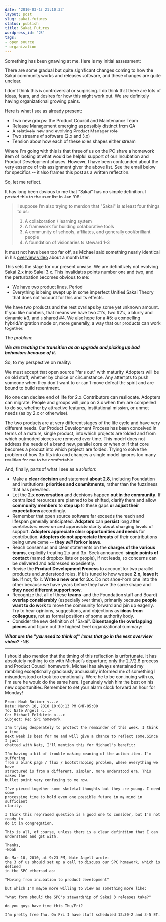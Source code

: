 ```yaml
---
date: '2010-03-13 21:10:32'
layout: post
slug: sakai-futures
status: publish
title: Sakai Futures
wordpress_id: '28'
tags:
- open source
- organization
---
```


Something has been gnawing at me. Here is my initial assessment:

There are some gradual but quite significant changes coming to how the Sakai
community works and releases software, and these changes are quite unclear.

I don't think this is controversial or surprising. I do think that there are
lots of ideas, fears, and desires for how this might work out. We are
definitely having organizational growing pains.

Here is what I see as already present:

 * Two new groups: the Product Council and Maintenance Team
 * Release Management emerging as possibly distinct from QA
 * A relatively new and evolving Product Manager role
 * Two streams of software (2.x and 3.x)
 * Tension about how each of these roles shapes either stream

Where I'm going with this is that three of us on the PC share a homework item
of looking at what would be helpful support of our Incubation and Product
Development phases. However, I have been confounded about the very essence of
this assignment given the above list. See the email below for specifics -- it
also frames this post as a written reflection.

So, let me reflect.

<!--more-->

It has long been obvious to me that "Sakai" has no simple definition. I posted
this to the user list in Jan '08:

> I suppose I'm also trying to mention that "Sakai" is at least four things to us:
>   
>  1. A collaboration / learning system
>  2. A framework for building collaborative tools
>  3. A community of schools, affiliates, and generally cool/brilliant people
>  4. A foundation of visionaries to steward 1-3
    
It must not have been too far off, as Michael said something nearly identical
in his [overview video](http://www.youtube.com/watch?v=TjIXGFQJ4SI) about a
month later.

This sets the stage for our present unease. We are definitively not evolving
Sakai 2.x into Sakai 3.x. This invalidates points number one and two, and the
perturbation becomes obvious to me:

	
 * We have two product lines. Period.
 * Everything is being swept up in some imperfect Unified Sakai Theory that
   does not account for this and its effects.

We have two products and the rest overlaps by some yet unknown amount. If you
like numbers, that means we have two #1's, two #2's, a blurry and dynamic #3,
and a shared #4. We also hope for a #5: a compelling hybrid/migration mode or,
more generally, a way that our products can work together.

The _problem_:

_**We are treating the transition as an upgrade and picking up bad behaviors because of it.**_

So, to my perspective on reality:

We must accept that open source "fans out" with maturity. Adopters will be on
old stuff, whether by choice or circumstance. Any attempts to push someone when
they don't want to or can't move defeat the spirit and are bound to build
resentment.

No one can declare end of life for 2.x. Contributors can reallocate. Adopters
can migrate. People and groups will jump on 3.x when they are compelled to do
so, whether by attractive features, institutional mission, or unmet needs (as
by 2.x or otherwise).

The two products are at very different stages of the life cycle and have very
different needs. Our Product Development Process has been conceived in terms of
a mature, single product, into which projects are folded and from which
outmoded pieces are removed over time. This model does not address the needs of
a brand new, parallel core or when or if that core becomes a product into which
projects are folded. Trying to solve the problem of how 3.x fits into and
changes a single model ignores too many realities for me to be comfortable.

And, finally, parts of what I see as a _solution_:
	
 * Make a **clear decision** and statement **about 2.8**, including Foundation
   and institutional **priorities and commitments**, rather than the fuzziness
   that has prevailed.
 * Let the **2.x conversation** and decisions happen **out in the community**.
   If centralized resources are planned to be shifted, clarify them and allow
   **community members** to **step up** to these gaps **or adjust their
   expectations** accordingly.
 * Remember that open source software far exceeds the reach and lifespan
   generally anticipated. **Adopters** can **persist** long after contributors
   move on and appreciate clarity about changing levels of support. **Adopters
   appreciate clear opportunities and needs** for contribution. **Adopters do
   not appreciate threats** of their contributions being unwelcome -- **they
   _will_ fork or leave.**
 * Reach consensus and clear statements on the **charges of the various
   teams**, explicitly treating 2.x and 3.x. Seek announced, **single points
   of contact** (named dropbox lists or people), if not leads, so concerns can
   be delivered and addressed expediently.
 * Revise the **Product Development Process** to account for two parallel
   products and understood roles. If it is tuned to how we see **2.x, leave it
   be**. If not, fix it. **Write a new one for 3.x**. Do not shoe-horn one
   into the other because we have years before they have the same shape and
   **they need different support now**.
 * Recognize that all of these **teams** (and the Foundation staff and Board)
   **overlap considerably** (especially over time), primarily because **people
   want to do work** to move the community forward and join up eagerly. Try to
   hear opinions, suggestions, and objections as **ideas from colleagues**,
   not as formal positions of some authority body.
 * Consider the new definition of "Sakai". **Disentangle the overlapping
   pieces** and figure out the highest level organizational summary:

**_What are the "you need to think of" items that go in the next overview video?_** -NB


* * *


I should also mention that the timing of this reflection is unfortunate. It has
absolutely nothing to do with Michael's departure; only the 2.7/2.8 process and
Product Council homework. Michael has always entertained my rambling
exceptionally graciously and usually informed me of something I misunderstood
or took too emotionally. Were he to be continuing with us, I'm sure he would do
the same here. I genuinely wish him the best on his new opportunities. Remember
to set your alarm clock forward an hour for Monday!



    From: Noah Botimer <...>
    Date: March 10, 2010 10:08:13 PM GMT-05:00
    To: Nate Angell <...>
    Cc: Michael Feldstein <...>
    Subject: Re: SPC homework
    
    I'm trying desperately to protect the remainder of this week. I think a time
    next week is best for me and will give a chance to reflect some.Since I just
    chatted with Nate, I'll mention this for Michael's benefit:
    
    I'm having a bit of trouble making meaning of the action item. I'm suffering
    from a blank page / flux / bootstrapping problem, where everything we have
    structured is from a different, simpler, more understood era. This makes the
    bullet point very confusing to me now.
    
    I've pieced together some skeletal thoughts but they are young. I need some
    processing time to hold even one possible future in my mind in sufficient
    clarity.
    
    I think this rephrased question is a good one to consider, but I'm not ready to
    do it in congregation.
    
    This is all, of course, unless there is a clear definition that I can
    understand and get with.
    
    Thanks,
    -Noah
    
    On Mar 10, 2010, at 9:23 PM, Nate Angell wrote:
    the 3 of us should set up a call to discuss our SPC homework, which is defined
    in the SPC etherpad as:
    
    "Moving from incubation to product development"
    
    but which I'm maybe more willing to view as something more like:
    
    "what form should the SPC's stewardship of Sakai 3 releases take?"
    
    do you guys have time this Thu/Fri?
    
    I'm pretty free Thu. On Fri I have stuff scheduled 12:30-2 and 3-5 ET.
